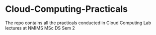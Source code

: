 # Cloud-Computing-Practicals
The repo contains all the practicals conducted in Cloud Computing Lab lectures at NMIMS MSc DS Sem 2
